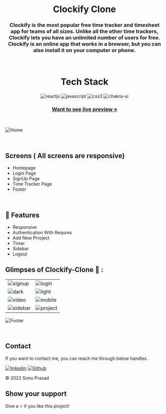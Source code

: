 <h1 align="center">Clockify Clone</h1> 

<h3 align="center">Clockify is the most popular free time tracker and timesheet app for teams of all sizes. Unlike all the other time trackers, Clockify lets you have an unlimited number of users for free. Clockify is an online app that works in a browser, but you can also install it on your computer or phone.</h3>

<br />
<h1 align="center">Tech Stack</h1> 
<p align="center">
   <img src="https://img.shields.io/badge/React-20232A?style=for-the-badge&logo=react&logoColor=61DAFB"  align="center" alt="reactjs" />
   <img src ="https://img.shields.io/badge/javascript-%23323330.svg?style=for-the-badge&logo=javascript&logoColor=%23F7DF1E" align="center" alt="javascript">
   <img src = "https://img.shields.io/badge/css3-%231572B6.svg?style=for-the-badge&logo=css3&logoColor=white" align="center" alt="css3">
   <img src = "https://img.shields.io/badge/chakra ui-%234ED1C5.svg?style=for-the-badge&logo=chakraui&logoColor=white" align="center" alt="chakra-ui"/>

</p>

<h3 align="center"><a href="https://snazzy-semifreddo-553037.netlify.app/"><strong>Want to see live preview »</strong></a></h3>

<br/>

![Home](https://user-images.githubusercontent.com/101389401/193554696-b16a68f5-ebb3-4ee2-b9f7-853f5bbea349.png)


<br/>


  ## Screens ( All screens are responsive)
   - Homepage
   - Login Page
   - SignUp Page
   - Time Tracker Page 
   - Footer


<br />

## 🚀 Features

- Responsive
- Authentication With Requres
- Add New Prroject 
- Timer
- Sidebar
- Logout 


## Glimpses of Clockify-Clone 🙈 :





<table>

  <tr>
    <td><img src="https://user-images.githubusercontent.com/101389401/193552804-2fa39ad8-34ae-4d7d-8ac1-62c25e13f9c3.png" alt="signup" /></td>
    <td><img src="https://user-images.githubusercontent.com/101389401/193552914-3f31fb56-02eb-45d2-97fc-dab4d04be348.png" alt="login" /></td>
  </tr>

  <tr>
    <td><img src="https://user-images.githubusercontent.com/101389401/193598706-818e9998-c02e-4847-985a-66804767d45e.png" alt="dark" /></td>
    <td><img src="https://user-images.githubusercontent.com/101389401/193599191-9b51fdfb-18e3-4642-ac30-8af78571e5af.png"  alt="light" /></td>
  </tr>
   
  <tr>
    <td><img src="https://user-images.githubusercontent.com/101389401/193553406-f8092b2c-6115-443d-99ec-8c9ceef982f3.png" alt="video" /></td>
    <td><img src="https://user-images.githubusercontent.com/101389401/193553620-ab33980b-01d3-414f-b16c-5ac3a94b692f.png" alt="mobile" /></td>
  </tr>
  
   <tr>
    <td><img src="https://user-images.githubusercontent.com/101389401/193554102-a41534ed-bce1-440a-8540-1a35f134e281.png" alt="sidebar" /></td>
    <td><img src="https://user-images.githubusercontent.com/101389401/193554188-9952bc39-1909-42a3-ab54-7f43c7cf90a1.png" alt="project" /></td>
  </tr>

  
</table>

![Footer](https://user-images.githubusercontent.com/101389401/193554285-9a17c6ea-b509-49c7-9348-2b27143c1910.png)

<br/>

## Contact



If you want to contact me, you can reach me through below handles.

[![linkedin](https://img.shields.io/badge/sonuprasad66-0077B5?style=for-the-badge&logo=linkedin&logoColor=white)](https://www.linkedin.com/in/sonuprasad66/)
[![Github](https://img.shields.io/badge/sonuprasad66-20232A?style=for-the-badge&logo=Github&logoColor=white)](https://github.com/sonuprasad66/)

© 2022 Sonu Prasad




## Show your support
<p> Give a ⭐️ if you like this project! <p/>
<br/>

